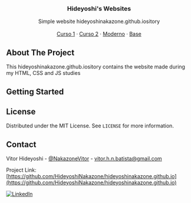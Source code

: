 <br />
<p align="center">
  <h3 align="center">Hideyoshi's Websites</h3>

  <p align="center">
    Simple website hideyoshinakazone.github.iository
    <br />
    <br />   
    <a href="https://hideyoshinakazone.github.io/Curso1">Curso 1</a>
    ·
    <a href="https://hideyoshinakazone.github.io/Curso2">Curso 2</a>
    ·
    <a href="https://hideyoshinakazone.github.io/Moderno">Moderno</a>
    ·
    <a href="https://hideyoshinakazone.github.io/base">Base</a>
  </p>
</p>

<!-- ABOUT THE PROJECT -->
## About The Project

This hideyoshinakazone.github.iository contains the website made during my HTML, CSS and JS studies

<!-- GETTING STARTED -->
## Getting Started
<!-- LICENSE -->
## License

Distributed under the MIT License. See `LICENSE` for more information.



<!-- CONTACT -->
## Contact

Vitor Hideyoshi - [@NakazoneVitor](https://twitter.com/NakazoneVitor) - vitor.h.n.batista@gmail.com 

Project Link: [https://github.com/HideyoshiNakazone/hideyoshinakazone.github.io](https://github.com/HideyoshiNakazone/hideyoshinakazone.github.io)

[![LinkedIn][linkedin-shield]][linkedin-url]

[linkedin-shield]: https://img.shields.io/badge/-LinkedIn-black.svg?style=for-the-badge&logo=linkedin&colorB=555
[linkedin-url]: https://www.linkedin.com/in/vitor-hideyoshi-nakazone-batista-6547991ba